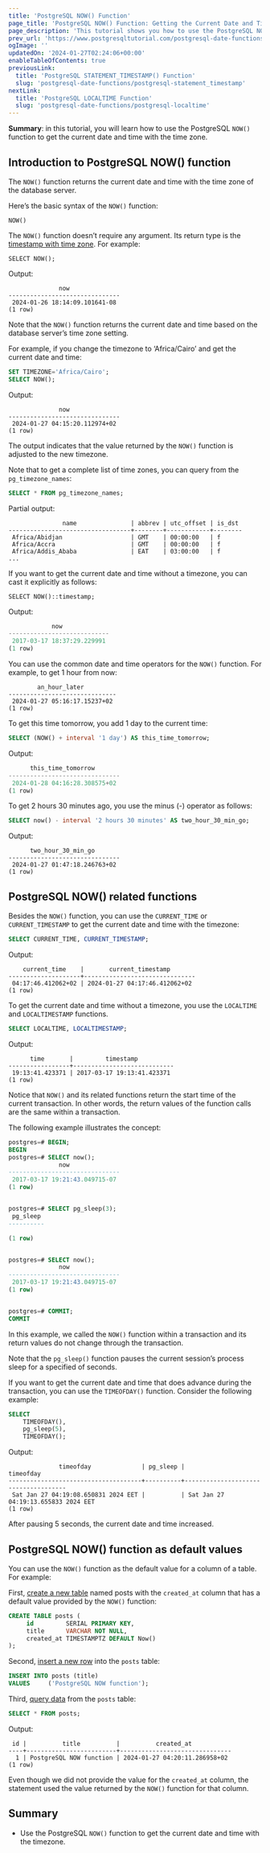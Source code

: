 ```yaml
---
title: 'PostgreSQL NOW() Function'
page_title: 'PostgreSQL NOW() Function: Getting the Current Date and Time'
page_description: 'This tutorial shows you how to use the PostgreSQL NOW() function to get the current date and time with the timezone.'
prev_url: 'https://www.postgresqltutorial.com/postgresql-date-functions/postgresql-now/'
ogImage: ''
updatedOn: '2024-01-27T02:24:06+00:00'
enableTableOfContents: true
previousLink:
  title: 'PostgreSQL STATEMENT_TIMESTAMP() Function'
  slug: 'postgresql-date-functions/postgresql-statement_timestamp'
nextLink:
  title: 'PostgreSQL LOCALTIME Function'
  slug: 'postgresql-date-functions/postgresql-localtime'
---
```


**Summary**: in this tutorial, you will learn how to use the PostgreSQL `NOW()` function to get the current date and time with the time zone.

## Introduction to PostgreSQL NOW() function

The `NOW()` function returns the current date and time with the time zone of the database server.

Here’s the basic syntax of the `NOW()` function:

```csssql
NOW()
```

The `NOW()` function doesn’t require any argument. Its return type is the [timestamp with time zone](../postgresql-tutorial/postgresql-timestamp). For example:

```
SELECT NOW();
```

Output:

```
              now
-------------------------------
 2024-01-26 18:14:09.101641-08
(1 row)
```

Note that the `NOW()` function returns the current date and time based on the database server’s time zone setting.

For example, if you change the timezone to ‘Africa/Cairo’ and get the current date and time:

```sql
SET TIMEZONE='Africa/Cairo';
SELECT NOW();
```

Output:

```text
              now
-------------------------------
 2024-01-27 04:15:20.112974+02
(1 row)
```

The output indicates that the value returned by the `NOW()` function is adjusted to the new timezone.

Note that to get a complete list of time zones, you can query from the `pg_timezone_names`:

```sql
SELECT * FROM pg_timezone_names;
```

Partial output:

```
               name               | abbrev | utc_offset | is_dst
----------------------------------+--------+------------+--------
 Africa/Abidjan                   | GMT    | 00:00:00   | f
 Africa/Accra                     | GMT    | 00:00:00   | f
 Africa/Addis_Ababa               | EAT    | 03:00:00   | f
...
```

If you want to get the current date and time without a timezone, you can cast it explicitly as follows:

```
SELECT NOW()::timestamp;
```

Output:

```php
            now
----------------------------
 2017-03-17 18:37:29.229991
(1 row)

```

You can use the common date and time operators for the `NOW()` function. For example, to get 1 hour from now:

```text
        an_hour_later
------------------------------
 2024-01-27 05:16:17.15237+02
(1 row)
```

To get this time tomorrow, you add 1 day to the current time:

```sql
SELECT (NOW() + interval '1 day') AS this_time_tomorrow;
```

Output:

```php
      this_time_tomorrow
-------------------------------
 2024-01-28 04:16:28.308575+02
(1 row)

```

To get 2 hours 30 minutes ago, you use the minus (\-) operator as follows:

```sql
SELECT now() - interval '2 hours 30 minutes' AS two_hour_30_min_go;
```

Output:

```
      two_hour_30_min_go
-------------------------------
 2024-01-27 01:47:18.246763+02
(1 row)
```

## PostgreSQL NOW() related functions

Besides the `NOW()` function, you can use the `CURRENT_TIME` or `CURRENT_TIMESTAMP` to get the current date and time with the timezone:

```sql
SELECT CURRENT_TIME, CURRENT_TIMESTAMP;
```

Output:

```
    current_time    |       current_timestamp
--------------------+-------------------------------
 04:17:46.412062+02 | 2024-01-27 04:17:46.412062+02
(1 row)

```

To get the current date and time without a timezone, you use the `LOCALTIME` and `LOCALTIMESTAMP` functions.

```sql
SELECT LOCALTIME, LOCALTIMESTAMP;
```

Output:

```
      time       |         timestamp
-----------------+----------------------------
 19:13:41.423371 | 2017-03-17 19:13:41.423371
(1 row)
```

Notice that `NOW()` and its related functions return the start time of the current transaction. In other words, the return values of the function calls are the same within a transaction.

The following example illustrates the concept:

```sql
postgres=# BEGIN;
BEGIN
postgres=# SELECT now();
              now
-------------------------------
 2017-03-17 19:21:43.049715-07
(1 row)


postgres=# SELECT pg_sleep(3);
 pg_sleep
----------

(1 row)


postgres=# SELECT now();
              now
-------------------------------
 2017-03-17 19:21:43.049715-07
(1 row)


postgres=# COMMIT;
COMMIT

```

In this example, we called the `NOW()` function within a transaction and its return values do not change through the transaction.

Note that the `pg_sleep()` function pauses the current session’s process sleep for a specified of seconds.

If you want to get the current date and time that does advance during the transaction, you can use the `TIMEOFDAY()` function. Consider the following example:

```sql
SELECT
    TIMEOFDAY(),
    pg_sleep(5),
    TIMEOFDAY();
```

Output:

```
              timeofday              | pg_sleep |              timeofday
-------------------------------------+----------+-------------------------------------
 Sat Jan 27 04:19:08.650831 2024 EET |          | Sat Jan 27 04:19:13.655833 2024 EET
(1 row)
```

After pausing 5 seconds, the current date and time increased.

## PostgreSQL NOW() function as default values

You can use the `NOW()` function as the default value for a column of a table. For example:

First, [create a new table](../postgresql-tutorial/postgresql-create-table) named posts with the `created_at` column that has a default value provided by the `NOW()` function:

```sql
CREATE TABLE posts (
     id         SERIAL PRIMARY KEY,
     title      VARCHAR NOT NULL,
     created_at TIMESTAMPTZ DEFAULT Now()
);

```

Second, [insert a new row](../postgresql-tutorial/postgresql-insert) into the `posts` table:

```sql
INSERT INTO posts (title)
VALUES     ('PostgreSQL NOW function');
```

Third, [query data](../postgresql-tutorial/postgresql-select) from the `posts` table:

```sql
SELECT * FROM posts;
```

Output:

```
 id |          title          |          created_at
----+-------------------------+-------------------------------
  1 | PostgreSQL NOW function | 2024-01-27 04:20:11.286958+02
(1 row)
```

Even though we did not provide the value for the `created_at` column, the statement used the value returned by the `NOW()` function for that column.

## Summary

- Use the PostgreSQL `NOW()` function to get the current date and time with the timezone.
